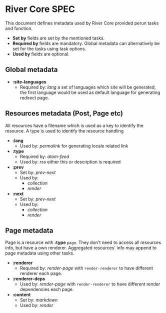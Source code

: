 # River Core SPEC

This document defines metadata used by River Core provided perun tasks and
 function.

- **Set by** fields are set by the mentioned tasks.
- **Required by** fields are mandatory. Global metadata can alternatively be
set for the tasks using task options.
- **Used by** fields are optional.

## Global metadata

- **:site-languages**
    - Required by: *lang* a set of languages which site will be generated, the first
    language would be used as default language for generating redirect page.

## Resources metadata (Post, Page etc)

All resources have a filename which is used as a key to identify the resource.
A type is used to identify the resource handling

- **:lang**
    - Used by: *permalink* for generating locale related link
- **:type**
    - Required by: *atom-feed*
    - Used by: *rss* either this or description is required
- **:prev**
    - Set by: *prev-next*
    - Used by:
        - *collection*
        - *render*
- **:next**
    - Set by: *prev-next*
    - Used by:
        - *collection*
        - *render*

## Page metadata

Page is a resource with **:type** `page`. They don't need to access all resources
info, but have a own renderer. Aggregated resources' info may append to
page metadata using other tasks.

- **:renderer**
    - Required by: *render-page* with `render-renderer` to have different renderer
    each page.
- **:renderer-deps**
    - Used by: *render-page* with `render-renderer` to have different render
    dependencies each page.
- **:content**
    - Set by: *markdown*
    - Used by: *render*
